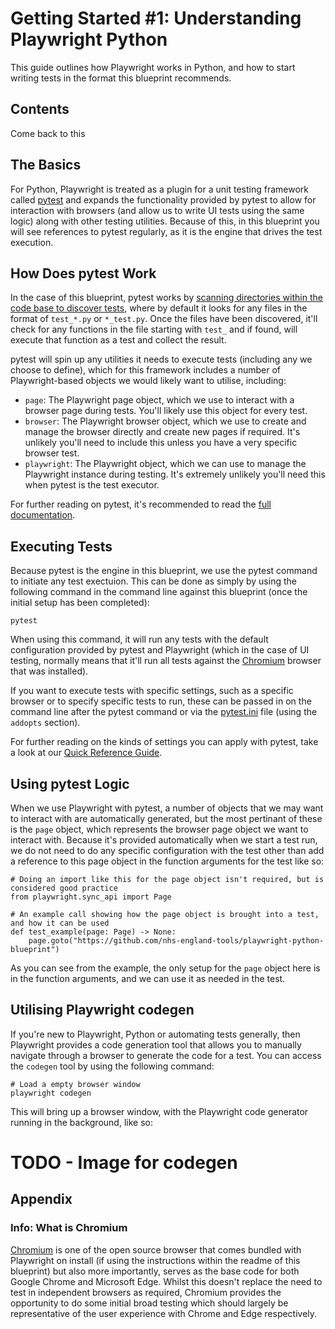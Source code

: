 # Getting Started #1: Understanding Playwright Python

This guide outlines how Playwright works in Python, and how to start writing tests in the format this blueprint recommends.

## Contents

Come back to this

## The Basics

For Python, Playwright is treated as a plugin for a unit testing framework called [pytest](https://docs.pytest.org/en/stable/) and
expands the functionality provided by pytest to allow for interaction with browsers (and allow us to write UI tests using the same logic)
along with other testing utilities. Because of this, in this blueprint you will see references to pytest regularly, as it is the engine
that drives the test execution.

## How Does pytest Work

In the case of this blueprint, pytest works by
[scanning directories within the code base to discover tests](https://docs.pytest.org/en/stable/explanation/goodpractices.html#test-discovery),
where by default it looks for any files in the format of `test_*.py` or `*_test.py`. Once the files have been discovered, it'll check for any
functions in the file starting with `test_` and if found, will execute that function as a test and collect the result.

pytest will spin up any utilities it needs to execute tests (including any we choose to define), which for this framework includes a number of
Playwright-based objects we would likely want to utilise, including:

- `page`: The Playwright page object, which we use to interact with a browser page during tests. You'll likely use this object for every test.
- `browser`: The Playwright browser object, which we use to create and manage the browser directly and create new pages if required. It's unlikely you'll need to include this unless you have a very specific browser test.
- `playwright`: The Playwright object, which we can use to manage the Playwright instance during testing. It's extremely unlikely you'll need this when pytest is the test executor.

For further reading on pytest, it's recommended to read the [full documentation](https://docs.pytest.org/en/stable/).

## Executing Tests

Because pytest is the engine in this blueprint, we use the pytest command to initiate any test exectuion. This can be done as simply by using
the following command in the command line against this blueprint (once the initial setup has been completed):

    pytest

When using this command, it will run any tests with the default configuration provided by pytest and Playwright (which in the case of UI testing,
normally means that it'll run all tests against the [Chromium](#info-what-is-chromium) browser that was installed).

If you want to execute tests with specific settings, such as a specific browser or to specify specific tests to run, these can be passed in on the
command line after the pytest command or via the [pytest.ini](../../pytest.ini) file (using the `addopts` section).

For further reading on the kinds of settings you can apply with pytest, take a look at our [Quick Reference Guide](./Quick_Reference_Guide.md).

## Using pytest Logic

When we use Playwright with pytest, a number of objects that we may want to interact with are automatically generated, but the most pertinant
of these is the `page` object, which represents the browser page object we want to interact with. Because it's provided automatically when we
start a test run, we do not need to do any specific configuration with the test other than add a reference to this page object in the function
arguments for the test like so:

    # Doing an import like this for the page object isn't required, but is considered good practice
    from playwright.sync_api import Page

    # An example call showing how the page object is brought into a test, and how it can be used
    def test_example(page: Page) -> None:
        page.goto("https://github.com/nhs-england-tools/playwright-python-blueprint")

As you can see from the example, the only setup for the `page` object here is in the function arguments, and we can use it as needed in the test.

## Utilising Playwright codegen

If you're new to Playwright, Python or automating tests generally, then Playwright provides a code generation tool that allows you to manually navigate
through a browser to generate the code for a test. You can access the `codegen` tool by using the following command:

    # Load a empty browser window
    playwright codegen

This will bring up a browser window, with the Playwright code generator running in the background, like so:

# TODO - Image for codegen

## Appendix

### Info: What is Chromium

[Chromium](https://www.chromium.org/Home/) is one of the open source browser that comes bundled with Playwright on install (if using the instructions
within the readme of this blueprint) but also more importantly, serves as the base code for both Google Chrome and Microsoft Edge. Whilst this doesn't
replace the need to test in independent browsers as required, Chromium provides the opportunity to do some initial broad testing which should largely be
representative of the user experience with Chrome and Edge respectively.